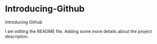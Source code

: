 # Introducing-Github
Introducing Github

I am editing the README file. Adding some more details about the project description.

